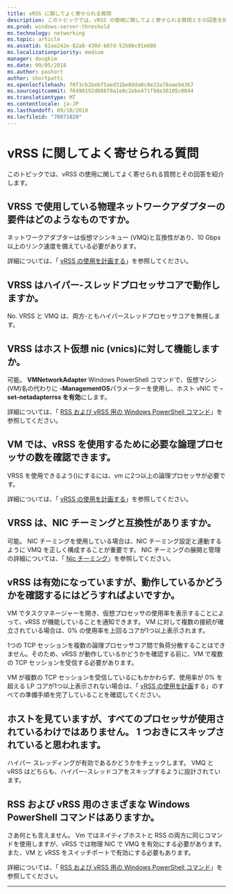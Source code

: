 ```yaml
---
title: vRSS に関してよく寄せられる質問
description: このトピックでは、vRSS の使用に関してよく寄せられる質問とその回答を紹介します。
ms.prod: windows-server-threshold
ms.technology: networking
ms.topic: article
ms.assetid: 61ae242e-82a8-430d-b07d-52b86c01e686
ms.localizationpriority: medium
manager: dougkim
ms.date: 09/05/2018
ms.author: pashort
author: shortpatti
ms.openlocfilehash: f0f3cb2bebf5aed31be0dda0c8e33a78aae94367
ms.sourcegitcommit: f6490192d686f0a1e0c2ebe471f98e30105c0844
ms.translationtype: MT
ms.contentlocale: ja-JP
ms.lasthandoff: 09/10/2019
ms.locfileid: "70871820"
---
```

# <a name="vrss-frequently-asked-questions"></a>vRSS に関してよく寄せられる質問

このトピックでは、vRSS の使用に関してよく寄せられる質問とその回答を紹介します。

## <a name="what-are-the-requirements-for-the-physical-network-adapters-that-i-use-with-vrss"></a>VRSS で使用している物理ネットワークアダプターの要件はどのようなものですか。

ネットワークアダプターは仮想マシンキュー \(VMQ\)と互換性があり、10 Gbps 以上のリンク速度を備えている必要があります。

詳細については、「 [vRSS の使用を計画する](vrss-plan.md)」を参照してください。

## <a name="does-vrss-work-with-hyper-threaded-processor-cores"></a>VRSS はハイパー\-スレッドプロセッサコアで動作しますか。

No. VRSS と VMQ は、両方\-ともハイパースレッドプロセッサコアを無視します。

## <a name="does-vrss-work-for-host-virtual-nics-vnics"></a>VRSS はホスト仮想 nic \(vnics\)に対して機能しますか。

可能。 **VMNetworkAdapter** Windows PowerShell コマンドで、仮想マシン\(VM\)名の代わりに **-ManagementOS**パラメーターを使用し、ホスト vNIC で **-set-netadapterrss を有効**にします。

詳細については、「 [RSS および vRSS 用の Windows PowerShell コマンド](vrss-wps.md)」を参照してください。

## <a name="how-many-logical-processors-does-a-vm-need-to-use-vrss"></a>VM では、vRSS を使用するために必要な論理プロセッサの数を確認できます。

VRSS を使用できるよう\(\)にするには、vm に2つ以上の論理プロセッサが必要です。

詳細については、「 [vRSS の使用を計画する](vrss-plan.md)」を参照してください。

## <a name="is-vrss-compatible-with-nic-teaming"></a>VRSS は、NIC チーミングと互換性がありますか。

可能。 NIC チーミングを使用している場合は、NIC チーミング設定と連動するように VMQ を正しく構成することが重要です。 NIC チーミングの展開と管理の詳細については、「 [Nic チーミング](https://docs.microsoft.com/windows-server/networking/technologies/nic-teaming/nic-teaming)」を参照してください。

## <a name="vrss-is-enabled-but-how-do-i-know-if-it-is-working"></a>vRSS は有効になっていますが、動作しているかどうかを確認するにはどうすればよいですか。 

VM でタスクマネージャーを開き、仮想プロセッサの使用率を表示することによって、vRSS が機能していることを通知できます。 VM に対して複数の接続が確立されている場合は、0% の使用率を上回るコアが1つ以上表示されます。

1つの TCP セッションを複数の論理プロセッサコア間で負荷分散することはできません。そのため、vRSS が動作しているかどうかを確認する前に、VM で複数の TCP セッションを受信する必要があります。

VM が複数の TCP セッションを受信しているにもかかわらず、使用率が 0% を超える LP コアが1つ以上表示されない場合は、「 [vRSS の使用を計画](vrss-plan.md)する」のすべての準備手順を完了していることを確認してください。

## <a name="im-looking-at-the-host-and-not-all-of-the-processors-are-being-used-it-looks-like-every-other-one-is-being-skipped"></a>ホストを見ていますが、すべてのプロセッサが使用されているわけではありません。 1 つおきにスキップされていると思われます。
  
ハイパー スレッディングが有効であるかどうかをチェックします。 VMQ と vRSS はどちらも、ハイパー\-スレッドコアをスキップするように設計されています。

## <a name="are-there-different-windows-powershell-commands-for-rss-and-vrss"></a>RSS および vRSS 用のさまざまな Windows PowerShell コマンドはありますか。

さあ何とも言えません。 Vm ではネイティブホストと RSS の両方に同じコマンドを使用しますが、vRSS では物理 NIC で VMQ を有効にする必要があります。また、VM と vRSS をスイッチポートで有効にする必要もあります。

詳細については、「 [RSS および vRSS 用の Windows PowerShell コマンド](vrss-wps.md)」を参照してください。

---
